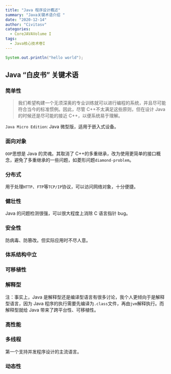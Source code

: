 ```yaml
---
title: "Java 程序设计概述"
summary: "Java关键术语介绍 "
date: "2020-12-14"
author: "Civitasv"
categories:
  - CoreJAVAVolume I
tags:
  - Java核心技术卷I
---
```


```java
System.out.println("hello world");
```

## Java “白皮书” 关键术语

### 简单性

> 我们希望构建一个无须深奥的专业训练就可以进行编程的系统，并且尽可能符合当今的标准惯例。因此，尽管 C++不太满足这些原则，但在设计 Java 的时候还是尽可能的接近 C++，以便系统易于理解。

`Java Micro Edition`: Java 微型版，适用于嵌入式设备。

### 面向对象

`OOP`思想是 Java 的灵魂。其取消了 C++的多重继承，改为使用更简单的接口概念，避免了多重继承的一些问题，如菱形问题`diamond-problem`。

### 分布式

用于处理`HTTP`、`FTP`等`TCP/IP`协议，可以访问网络对象，十分便捷。

### 健壮性

Java 的问题检测很强，可以很大程度上消除 C 语言指针 bug。

### 安全性

防病毒、防篡改。但实际应用时不尽人意。

### 体系结构中立

### 可移植性

### 解释型

注：事实上，Java 是解释型还是编译型语言有很多讨论，我个人更倾向于是解释型语言，因为 Java 程序的执行需要先编译为`.class`文件，再由`jvm`解释执行。而解释型就给 Java 带来了跨平台性、可移植性。

### 高性能

### 多线程

第一个支持并发程序设计的主流语言。

### 动态性

